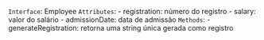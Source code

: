 `Interface`: Employee
`Attributes`:
    - registration: número do registro
    - salary: valor do salário
    - admissionDate: data de admissão
`Methods`:
    - generateRegistration: retorna uma string única gerada como registro